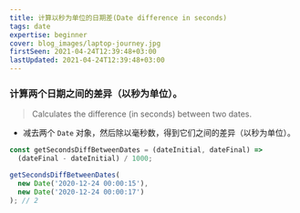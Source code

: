 ```yaml
---
title: 计算以秒为单位的日期差(Date difference in seconds)
tags: date
expertise: beginner
cover: blog_images/laptop-journey.jpg
firstSeen: 2021-04-24T12:39:48+03:00
lastUpdated: 2021-04-24T12:39:48+03:00
---
```


### 计算两个日期之间的差异（以秒为单位）。
> Calculates the difference (in seconds) between two dates.

- 减去两个 `Date` 对象，然后除以毫秒数，得到它们之间的差异（以秒为单位）。

```js
const getSecondsDiffBetweenDates = (dateInitial, dateFinal) =>
  (dateFinal - dateInitial) / 1000;
```

```js
getSecondsDiffBetweenDates(
  new Date('2020-12-24 00:00:15'),
  new Date('2020-12-24 00:00:17')
); // 2
```
